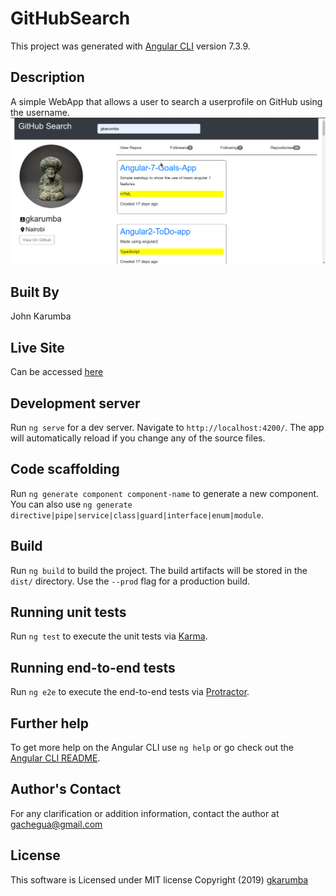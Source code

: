 # GitHubSearch

This project was generated with [Angular CLI](https://github.com/angular/angular-cli) version 7.3.9.

## Description

A simple WebApp that allows a user to search a userprofile on GitHub using the username.
![homepage](https://github.com/gkarumba/Github-Search/blob/master/src/assets/Homepage.png)

## Built By

John Karumba

## Live Site

Can be accessed [here](https://gkarumba-github-search.netlify.com/)

## Development server

Run `ng serve` for a dev server. Navigate to `http://localhost:4200/`. The app will automatically reload if you change any of the source files.

## Code scaffolding

Run `ng generate component component-name` to generate a new component. You can also use `ng generate directive|pipe|service|class|guard|interface|enum|module`.

## Build

Run `ng build` to build the project. The build artifacts will be stored in the `dist/` directory. Use the `--prod` flag for a production build.

## Running unit tests

Run `ng test` to execute the unit tests via [Karma](https://karma-runner.github.io).

## Running end-to-end tests

Run `ng e2e` to execute the end-to-end tests via [Protractor](http://www.protractortest.org/).

## Further help

To get more help on the Angular CLI use `ng help` or go check out the [Angular CLI README](https://github.com/angular/angular-cli/blob/master/README.md).

## Author's Contact

For any clarification or addition information, contact the author at gachegua@gmail.com

## License

This software is Licensed under MIT license Copyright (2019) [gkarumba](https://github.com/gkarumba/Github-Search/blob/master/LICENSE)
